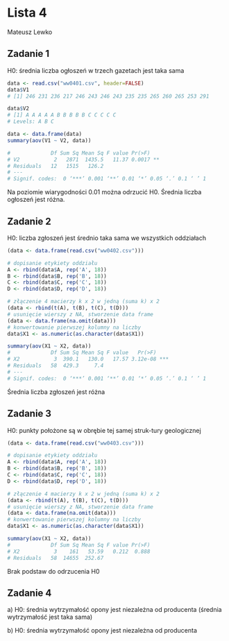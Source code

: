 # Lista 4

Mateusz Lewko

## Zadanie 1

H0: średnia liczba ogłoszeń w trzech gazetach jest taka sama

```R
data <- read.csv("ww0401.csv", header=FALSE)
data$V1
# [1] 246 231 236 217 246 243 246 243 235 235 265 260 265 253 291

data$V2
# [1] A A A A A B B B B B C C C C C
# Levels: A B C

data <- data.frame(data)
summary(aov(V1 ~ V2, data))

#             Df Sum Sq Mean Sq F value Pr(>F)   
# V2           2   2871  1435.5   11.37 0.0017 **
# Residuals   12   1515   126.2                  
# ---
# Signif. codes:  0 ‘***’ 0.001 ‘**’ 0.01 ‘*’ 0.05 ‘.’ 0.1 ‘ ’ 1
```

Na poziomie wiarygodności 0.01 można odrzucić H0. Średnia liczba ogłoszeń 
jest różna.

## Zadanie 2

H0: liczba zgłoszeń jest średnio taka sama we wszystkich oddziałach

```R
(data <- data.frame(read.csv("ww0402.csv")))

# dopisanie etykiety oddziału
A <- rbind(data$A, rep('A', 18))
B <- rbind(data$B, rep('B', 18))
C <- rbind(data$C, rep('C', 18))
D <- rbind(data$D, rep('D', 18))

# złączenie 4 macierzy k x 2 w jedną (suma k) x 2
(data <- rbind(t(A), t(B), t(C), t(D)))
# usunięcie wierszy z NA, stworzenie data frame
(data <- data.frame(na.omit(data)))
# konwertowanie pierwszej kolumny na liczby
data$X1 <- as.numeric(as.character(data$X1))

summary(aov(X1 ~ X2, data))
#             Df Sum Sq Mean Sq F value   Pr(>F)    
# X2           3  390.1   130.0   17.57 3.12e-08 ***
# Residuals   58  429.3     7.4                     
# ---
# Signif. codes:  0 ‘***’ 0.001 ‘**’ 0.01 ‘*’ 0.05 ‘.’ 0.1 ‘ ’ 1
```

Średnia liczba zgłoszeń jest różna

## Zadanie 3

H0: punkty położone są w obrębie tej samej struk-tury geologicznej

```R
(data <- data.frame(read.csv("ww0403.csv")))

# dopisanie etykiety oddziału
A <- rbind(data$A, rep('A', 18))
B <- rbind(data$B, rep('B', 18))
C <- rbind(data$C, rep('C', 18))
D <- rbind(data$D, rep('D', 18))

# złączenie 4 macierzy k x 2 w jedną (suma k) x 2
(data <- rbind(t(A), t(B), t(C), t(D)))
# usunięcie wierszy z NA, stworzenie data frame
(data <- data.frame(na.omit(data)))
# konwertowanie pierwszej kolumny na liczby
data$X1 <- as.numeric(as.character(data$X1))

summary(aov(X1 ~ X2, data))
#             Df Sum Sq Mean Sq F value Pr(>F)
# X2           3    161   53.59   0.212  0.888
# Residuals   58  14655  252.67 
```

Brak podstaw do odrzucenia H0

## Zadanie 4

a) H0: średnia wytrzymałość opony jest niezależna od producenta 
       (średnia wytrzymałość jest taka sama)

b) H0: średnia wytrzymałość opony jest niezależna od producenta